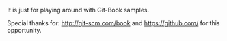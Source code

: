 It is just for playing around with Git-Book samples.

Special thanks for: http://git-scm.com/book and https://github.com/ for this opportunity.

